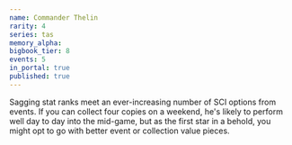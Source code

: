 ```yaml
---
name: Commander Thelin
rarity: 4
series: tas
memory_alpha:
bigbook_tier: 8
events: 5
in_portal: true
published: true
---
```


Sagging stat ranks meet an ever-increasing number of SCI options from events. If you can collect four copies on a weekend, he's likely to perform well day to day into the mid-game, but as the first star in a behold, you might opt to go with better event or collection value pieces.
